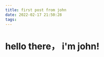 ```yaml
---
title: first post from john
date: 2022-02-17 21:50:28
tags:
---
```


# hello there， i'm john!
